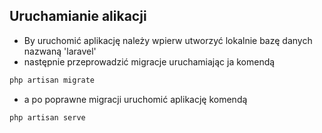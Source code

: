
## Uruchamianie alikacji

- By uruchomić aplikację należy wpierw utworzyć lokalnie bazę danych nazwaną 'laravel'
- następnie przeprowadzić migracje uruchamiając ja komendą 
```bash
php artisan migrate
```
- a po poprawne migracji uruchomić aplikację komendą
```bash
php artisan serve
```
